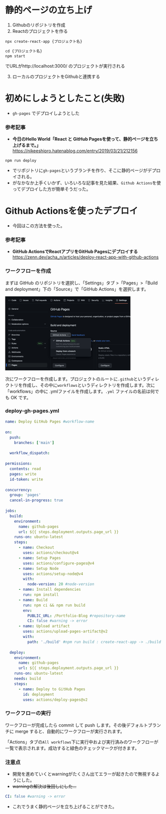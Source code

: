 # 静的ページの立ち上げ
1. Githubのリポジトリを作成
2. Reactのプロジェクトを作る
```shell
npx create-react-app {プロジェクト名}
```
```shell
cd {プロジェクト名}
npm start
```
でURLがhttp://localhost:3000/ のプロジェクトが実行される

3. ローカルのプロジェクトをGithubと連携する

# 初めにしようとしたこと(失敗)
- `gh-pages` でデプロイしようとした

### 参考記事
- **今日のHello World「React と GitHub Pagesを使って、静的ページを立ち上げるまで。」**<br>
https://nikeeshipro.hatenablog.com/entry/2019/03/21/212156

```shell
npm run deploy
```
- でリポジトリに`gh-pages`というブランチを作り、そこに静的ページがデプロイされる。
- がなかなか上手くいかず、いろいろな記事を見た結果、`Github Actions`を使ってデプロイした方が簡単そうだった。

# Github Actionsを使ったデプロイ
- 今回はこの方法を使った。

### 参考記事
- **GitHub ActionsでReactアプリをGitHub Pagesにデプロイする**<br>
https://zenn.dev/acha_n/articles/deploy-react-app-with-github-actions

### ワークフローを作成
まずは GitHub のリポジトリを選択し、「Settings」タブ >「Pages」>「Build and deployment」下の「Source」で「GitHub Actions」を選択します。

<img src="../../articles/Blog-Creat1/GithubActions.png" width="80%">

次にワークフローを作成します。プロジェクトのルートに`.github`というディレクトリを作成し、その中に`workflows`というディレクトリを作成します。次に「workflows」の中に .ymlファイルを作成します。`.yml` ファイルの名前は何でも OK です。
### deploy-gh-pages.yml
```yml:deploy-gh-pages.yml
name: Deploy GitHub Pages #workflow-name

on:
  push:
    branches: ['main']

  workflow_dispatch:

permissions:
  contents: read
  pages: write
  id-token: write

concurrency:
  group: 'pages'
  cancel-in-progress: true

jobs:
  build:
    environment:
      name: github-pages
      url: ${{ steps.deployment.outputs.page_url }}
    runs-on: ubuntu-latest
    steps:
      - name: Checkout
        uses: actions/checkout@v4
      - name: Setup Pages
        uses: actions/configure-pages@v4
      - name: Setup Node
        uses: actions/setup-node@v4
        with:
          node-version: 20 #node-version
      - name: Install dependencies
        run: npm install
      - name: Build
        run: npm ci && npm run build
        env:
          PUBLIC_URL: /Portfolio-Blog #repository-name
          CI: false #warning -> error
      - name: Upload artifact
        uses: actions/upload-pages-artifact@v2
        with:
          path: './build' #npm run build : create-react-app -> ./build

  deploy:
    environment:
      name: github-pages
      url: ${{ steps.deployment.outputs.page_url }}
    runs-on: ubuntu-latest
    needs: build
    steps:
      - name: Deploy to GitHub Pages
        id: deployment
        uses: actions/deploy-pages@v2
```

### ワークフローの実行
ワークフローが完成したら commit して push します。その後デフォルトブランチに merge すると、自動的にワークフローが実行されます。

「Actions」タブの`All workflows`下に実行中および実行済みのワークフローが一覧で表示されます。成功すると緑色のチェックマークが付きます。

### 注意点
- 開発を進めていくとwarningがたくさん出てエラーが起きたので無視するようにした。
- ~~warningの解決は後回しにした...~~ 

```yml
CI: false #warning -> error
```

- これでうまく静的ページを立ち上げることができた。